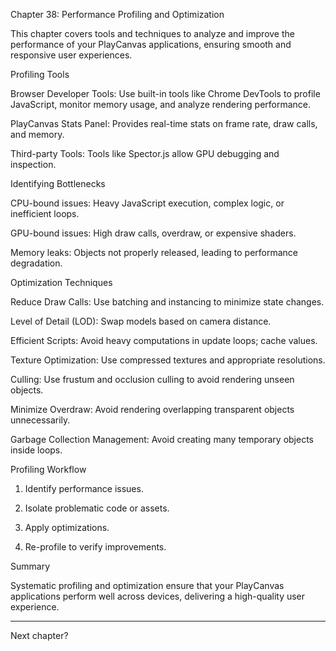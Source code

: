 Chapter 38: Performance Profiling and Optimization

This chapter covers tools and techniques to analyze and improve the performance of your PlayCanvas applications, ensuring smooth and responsive user experiences.

Profiling Tools

Browser Developer Tools: Use built-in tools like Chrome DevTools to profile JavaScript, monitor memory usage, and analyze rendering performance.

PlayCanvas Stats Panel: Provides real-time stats on frame rate, draw calls, and memory.

Third-party Tools: Tools like Spector.js allow GPU debugging and inspection.


Identifying Bottlenecks

CPU-bound issues: Heavy JavaScript execution, complex logic, or inefficient loops.

GPU-bound issues: High draw calls, overdraw, or expensive shaders.

Memory leaks: Objects not properly released, leading to performance degradation.


Optimization Techniques

Reduce Draw Calls: Use batching and instancing to minimize state changes.

Level of Detail (LOD): Swap models based on camera distance.

Efficient Scripts: Avoid heavy computations in update loops; cache values.

Texture Optimization: Use compressed textures and appropriate resolutions.

Culling: Use frustum and occlusion culling to avoid rendering unseen objects.

Minimize Overdraw: Avoid rendering overlapping transparent objects unnecessarily.

Garbage Collection Management: Avoid creating many temporary objects inside loops.


Profiling Workflow

1. Identify performance issues.


2. Isolate problematic code or assets.


3. Apply optimizations.


4. Re-profile to verify improvements.



Summary

Systematic profiling and optimization ensure that your PlayCanvas applications perform well across devices, delivering a high-quality user experience.


---

Next chapter?

